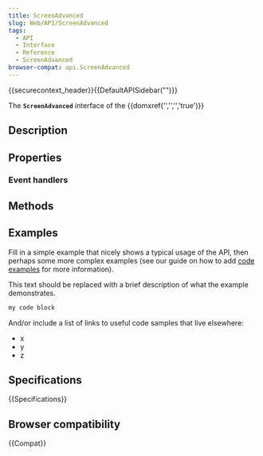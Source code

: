 ```yaml
---
title: ScreenAdvanced
slug: Web/API/ScreenAdvanced
tags:
  - API
  - Interface
  - Reference
  - ScreenAdvanced
browser-compat: api.ScreenAdvanced
---
```

{{securecontext_header}}{{DefaultAPISidebar("")}}

The **`ScreenAdvanced`** interface of the {{domxref('','','','true')}} 

## Description

 

## Properties



### Event handlers



## Methods



## Examples

Fill in a simple example that nicely shows a typical usage of the API, then perhaps some more complex examples (see our guide on how to add [code examples](/en-US/docs/MDN/Contribute/Structures/Code_examples) for more information).

This text should be replaced with a brief description of what the example demonstrates.

```js
my code block
```

And/or include a list of links to useful code samples that live elsewhere:

*   x
*   y
*   z

## Specifications

{{Specifications}}

## Browser compatibility

{{Compat}}

